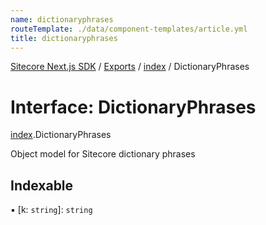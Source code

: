 ```yaml
---
name: dictionaryphrases
routeTemplate: ./data/component-templates/article.yml
title: dictionaryphrases
---
```


[Sitecore Next.js SDK](/docs/nextjs/ref/) / [Exports](/docs/nextjs/ref/modules) / [index](/docs/nextjs/ref/modules/index) / DictionaryPhrases

# Interface: DictionaryPhrases

[index](/docs/nextjs/ref/modules/index).DictionaryPhrases

Object model for Sitecore dictionary phrases

## Indexable

▪ [k: `string`]: `string`
